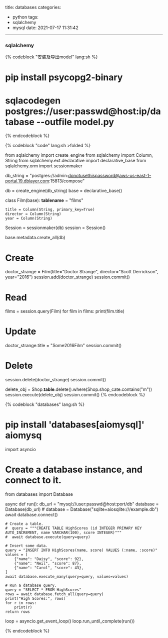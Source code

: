 title: databases
categories:
  - python
tags:
  - sqlalchemy
  - mysql
date: 2021-07-17 11:31:42
---
### sqlalchemy

{% codeblock "安装及导出model" lang:sh %}
# pip install psycopg2-binary
# sqlacodegen postgres://user:passwd@host:ip/database --outfile model.py
{% endcodeblock %}


{% codeblock "code" lang:sh >folded %}

from sqlalchemy import create_engine
from sqlalchemy import Column, String
from sqlalchemy.ext.declarative import declarative_base
from sqlalchemy.orm import sessionmaker

db_string = "postgres://admin:donotusethispassword@aws-us-east-1-portal.19.dblayer.com:15813/compose"

db = create_engine(db_string)
base = declarative_base()


class Film(base):
    __tablename__ = "films"

    title = Column(String, primary_key=True)
    director = Column(String)
    year = Column(String)


Session = sessionmaker(db)
session = Session()

base.metadata.create_all(db)

# Create
doctor_strange = Film(title="Doctor Strange", director="Scott Derrickson", year="2016")
session.add(doctor_strange)
session.commit()

# Read
films = session.query(Film)
for film in films:
    print(film.title)

# Update
doctor_strange.title = "Some2016Film"
session.commit()

# Delete
session.delete(doctor_strange)
session.commit()

delete_obj = Shop.__table__.delete().where(Shop.shop_cate.contains("m"))
session.execute(delete_obj)
session.commit()
{% endcodeblock %}

{% codeblock "databases" lang:sh %}
# pip install 'databases[aiomysql]' aiomysq
import asyncio

# Create a database instance, and connect to it.
from databases import Database


async def run():
    db_url = "mysql://user:passwd@host:port/db"
    database = Database(db_url)
    #  database = Database("sqlite+aiosqlite:///example.db")
    await database.connect()

    # Create a table.
    #  query = """CREATE TABLE HighScores (id INTEGER PRIMARY KEY AUTO_INCREMENT, name VARCHAR(100), score INTEGER)"""
    #  await database.execute(query=query)

    # Insert some data.
    query = "INSERT INTO HighScores(name, score) VALUES (:name, :score)"
    values = [
        {"name": "Daisy", "score": 92},
        {"name": "Neil", "score": 87},
        {"name": "Carol", "score": 43},
    ]
    await database.execute_many(query=query, values=values)

    # Run a database query.
    query = "SELECT * FROM HighScores"
    rows = await database.fetch_all(query=query)
    print("High Scores:", rows)
    for r in rows:
        print(r)
    return rows


loop = asyncio.get_event_loop()
loop.run_until_complete(run())

{% endcodeblock %}
